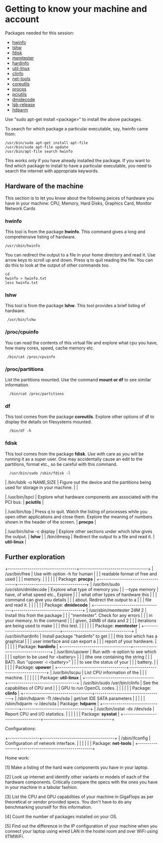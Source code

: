 # Getting to know your machine and account

Packages needed for this session: 
  * [hwinfo](https://packages.ubuntu.com/focal/hwinfo)
  * [lshw](https://packages.ubuntu.com/focal/lshw)
  * [fdisk](https://packages.ubuntu.com/focal/fdisk)
  * [memtester](https://packages.ubuntu.com/focal/memtester)
  * [hardinfo](https://packages.ubuntu.com/focal/hardinfo)
  * [util-linux](https://packages.ubuntu.com/focal/util-linux)
  * [clinfo](https://packages.ubuntu.com/focal/clinfo)
  * [net-tools](https://packages.ubuntu.com/focal/net-tools)
  * [coreutils](https://packages.ubuntu.com/focal/coreutils)
  * [procps](https://packages.ubuntu.com/focal/procps)
  * [pciutils](https://packages.ubuntu.com/focal/pciutils)
  * [dmidecode](https://packages.ubuntu.com/focal/dmidecode)
  * [lsb-release](https://packages.ubuntu.com/focal/lsb-release)
  * [hdparm](https://packages.ubuntu.com/focal/hdparm)

Use "sudo apt-get install \<package\>" to install the above packages.

To search for which package a particular executable, say, hwinfo came from:

    /usr/bin/sudo apt-get install apt-file
    /usr/bin/sudo apt-file update
    /usr/bin/apt-file search hwinfo

This works only if you have already installed the package. If you want to find which package to install to have a particular executable, you need to search the internet with appropriate keywords.

## Hardware of the machine

This section is to let you know about the following peices of hardware you have in your machine: CPU, Memory, Hard Disks, Graphics Card, Monitor Network Cards

### hwinfo
This tool is from the package **hwinfo**. This command gives a long and comprehensive listing of hardware.

    /usr/sbin/hwinfo 

You can redirect the output to a file in your home directory and read it. Use arrow keys to scroll up and down. Press q to quit reading the file. You can do this to look at the output of other commands too.

    cd
    hwinfo > hwinfo.txt
    less hwinfo.txt

### lshw
This tool is from the package **lshw**. This tool provides a brief listing of hardware.

     /usr/bin/lshw


### /proc/cpuinfo
You can read the contents of this virtual file and explore what cpu you have, how many cores, speed, cache memory etc.

     /bin/cat /proc/cpuinfo 

### /proc/partitions
List the partitions mounted. Use the command **mount **or** df** to see similar information.

      /bin/cat /proc/partitions

### df
This tool comes from the package **coreutils**. Explore other options of df to display the details on filesystems mounted.

      /bin/df -h 

### fdisk
This tool comes from the package **fdisk**. Use with care as you will be running it as a super user. One may accidentally cause an edit to the partitions, format etc., so be careful with this command. 

      /usr/bin/sudo /sbin/fdisk -l 

| /bin/lsblk -o NAME,SIZE | Figure out the device and the partitions being used for storage in your machine. | |

| /usr/bin/lspci | Explore what hardware components are associated with the PCI bus. | **pciutils** | 

| /usr/bin/top | Press q to quit. Watch the listing of processes while you open other applications and close them. Explore the meaning of numbers shown in the header of the screen. |  **procps** |


| /usr/bin/lshw -c display | Explore other sections under which lshw gives the output. | **lshw** |
| /bin/dmesg | Redirect the output to a file and read it. | **util-linux** |

## Further exploration

+-----------------------------------+-----------------------------------+
| /usr/bin/free                     | Use with option -h for human      |
|                                   | readable format of free and used  |
|                                   | memory.                           |
|                                   |                                   |
|                                   | Package: **procps**               |
+-----------------------------------+-----------------------------------+
| /usr/bin/sudo /usr/sbin/dmidecode | Explore what type of memory you   |
| \--type memory                    | have, of what speed etc., Explore |
|                                   | what other types of hardware this |
|                                   | command can give you details      |
|                                   | about. Redirect the output to a   |
|                                   | file and read it.                 |
|                                   |                                   |
|                                   | Package: **dmidecode**            |
+-----------------------------------+-----------------------------------+
| /usr/sbin/memtester 24M 2         | Install this from the package     |
|                                   | "memtester". Check for any errors |
|                                   | in your memory. In the command    |
|                                   | given, 24MB of data and 2         |
|                                   | iterations are being used to make |
|                                   | this test.                        |
|                                   |                                   |
|                                   | Package: **memtester**            |
+-----------------------------------+-----------------------------------+
| /usr/bin/hardinfo                 | Install package "hardinfo" to get |
|                                   | this tool which has a graphical   |
|                                   | user interface and can export a   |
|                                   | report of your hardware.          |
|                                   |                                   |
|                                   | Package: **hardinfo**             |
+-----------------------------------+-----------------------------------+
| /usr/bin/upower                   | Run with -e option to see which   |
|                                   | option to be used for \<battery\> |
|                                   | (the one containing the string    |
|                                   | BAT). Run "upower -i \<battery\>" |
|                                   | to see the status of your         |
|                                   | battery.                          |
|                                   |                                   |
|                                   | Package: **upower**               |
+-----------------------------------+-----------------------------------+
| /usr/bin/lscpu                    | List CPU information of the       |
|                                   | machine.                          |
|                                   |                                   |
|                                   | Package: **util-linux**           |
+-----------------------------------+-----------------------------------+
| /usr/bin/sudo /usr/bin/clinfo     | See the capabilities of CPU and   |
|                                   | GPU to run OpenCL codes.          |
|                                   |                                   |
|                                   | Package: **clinfo**               |
+-----------------------------------+-----------------------------------+
| /sbin/hdparm -Tt /dev/sda         | get/set IDE SATA parameters       |
|                                   |                                   |
| /sbin/hdparm -v /dev/sda          | Package: **hdparm**               |
+-----------------------------------+-----------------------------------+
| /usr/bin/iostat -dx /dev/sda      | Report CPU and I/O statistics.    |
|                                   |                                   |
|                                   | Package: **sysstat**              |
+-----------------------------------+-----------------------------------+

Configurations:

+----------------+-------------------------------------+
| /sbin/ifconfig | Configuration of network interface. |
|                |                                     |
|                | Package: **net-tools**              |
+----------------+-------------------------------------+

Home work:

\[1\] Make a listing of the hard ware components you have in your
laptop.

\[2\] Look up internet and identify other variants or models of each of
the hardware components. Critically compare the specs with the ones you
have in your machine in a tabular fashion.

\[3\] List the CPU and GPU capabilities of your machine in GigaFlops as
per theoretical or vendor provided specs. You don't have to do any
benchmarking yourself for this information.

\[4\] Count the number of packages installed on your OS.

\[5\] Find out the difference in the IP configuration of your machine
when you connect your laptop using wired LAN in the hostel room and over
WiFi using IITMWiFi.
